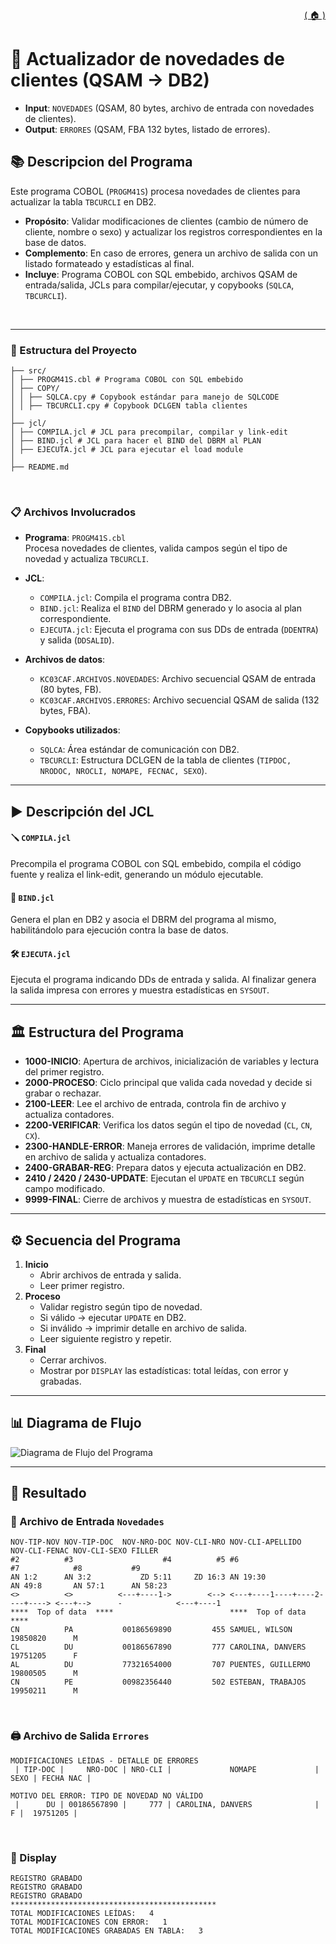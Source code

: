<div style="text-align: right;">

[( 🏠 )](/)

</div>

# 📄 Actualizador de novedades de clientes (QSAM → DB2)
- **Input**: `NOVEDADES` (QSAM, 80 bytes, archivo de entrada con novedades de clientes).
- **Output**: `ERRORES` (QSAM, FBA 132 bytes, listado de errores).
## 📚 Descripcion del Programa
Este programa COBOL (`PROGM41S`) procesa novedades de clientes para actualizar la tabla `TBCURCLI` en DB2.  
- **Propósito**: Validar modificaciones de clientes (cambio de número de cliente, nombre o sexo) y actualizar los registros correspondientes en la base de datos.  
- **Complemento**: En caso de errores, genera un archivo de salida con un listado formateado y estadísticas al final.  
- **Incluye**: Programa COBOL con SQL embebido, archivos QSAM de entrada/salida, JCLs para compilar/ejecutar, y copybooks (`SQLCA`, `TBCURCLI`).  

</br>

---

### 🚀 Estructura del Proyecto

```
├── src/
│ ├── PROGM41S.cbl # Programa COBOL con SQL embebido
│ ├── COPY/
│ │ ├── SQLCA.cpy # Copybook estándar para manejo de SQLCODE
│ │ ├── TBCURCLI.cpy # Copybook DCLGEN tabla clientes
│
├── jcl/
│ ├── COMPILA.jcl # JCL para precompilar, compilar y link-edit
│ ├── BIND.jcl # JCL para hacer el BIND del DBRM al PLAN
│ ├── EJECUTA.jcl # JCL para ejecutar el load module
│
├── README.md
```
</br>

### 📋 Archivos Involucrados

- **Programa**: `PROGM41S.cbl`  
  Procesa novedades de clientes, valida campos según el tipo de novedad y actualiza `TBCURCLI`.  

- **JCL**:
  - `COMPILA.jcl`: Compila el programa contra DB2.
  - `BIND.jcl`: Realiza el `BIND` del DBRM generado y lo asocia al plan correspondiente.
  - `EJECUTA.jcl`: Ejecuta el programa con sus DDs de entrada (`DDENTRA`) y salida (`DDSALID`).  

- **Archivos de datos**:
  - `KC03CAF.ARCHIVOS.NOVEDADES`: Archivo secuencial QSAM de entrada (80 bytes, FB).
  - `KC03CAF.ARCHIVOS.ERRORES`: Archivo secuencial QSAM de salida (132 bytes, FBA).

- **Copybooks utilizados**:
  - `SQLCA`: Área estándar de comunicación con DB2.
  - `TBCURCLI`: Estructura DCLGEN de la tabla de clientes (`TIPDOC, NRODOC, NROCLI, NOMAPE, FECNAC, SEXO`).

---

## ▶️ Descripción del JCL
#### 🪛 `COMPILA.jcl`
Precompila el programa COBOL con SQL embebido, compila el código fuente y realiza el link-edit, generando un módulo ejecutable.  

#### 🔗 `BIND.jcl`
Genera el plan en DB2 y asocia el DBRM del programa al mismo, habilitándolo para ejecución contra la base de datos.  

#### 🛠️ `EJECUTA.jcl`
Ejecuta el programa indicando DDs de entrada y salida. Al finalizar genera la salida impresa con errores y muestra estadísticas en `SYSOUT`.  


---

## 🏛️ Estructura del Programa 
- **1000-INICIO**: Apertura de archivos, inicialización de variables y lectura del primer registro.  
- **2000-PROCESO**: Ciclo principal que valida cada novedad y decide si grabar o rechazar.  
- **2100-LEER**: Lee el archivo de entrada, controla fin de archivo y actualiza contadores.  
- **2200-VERIFICAR**: Verifica los datos según el tipo de novedad (`CL`, `CN`, `CX`).  
- **2300-HANDLE-ERROR**: Maneja errores de validación, imprime detalle en archivo de salida y actualiza contadores.  
- **2400-GRABAR-REG**: Prepara datos y ejecuta actualización en DB2.  
- **2410 / 2420 / 2430-UPDATE**: Ejecutan el `UPDATE` en `TBCURCLI` según campo modificado.  
- **9999-FINAL**: Cierre de archivos y muestra de estadísticas en `SYSOUT`. 
---

## ⚙️ Secuencia del Programa
1. **Inicio**
   - Abrir archivos de entrada y salida.
   - Leer primer registro.
2. **Proceso**
   - Validar registro según tipo de novedad.
   - Si válido → ejecutar `UPDATE` en DB2.
   - Si inválido → imprimir detalle en archivo de salida.
   - Leer siguiente registro y repetir.
3. **Final**
   - Cerrar archivos.
   - Mostrar por `DISPLAY` las estadísticas: total leídas, con error y grabadas.  


---

## 📊 Diagrama de Flujo
<image src="./grafico.jpg" alt="Diagrama de Flujo del Programa">

---


## 🎯 Resultado

### 💾 Archivo de Entrada `Novedades`
```text
NOV-TIP-NOV NOV-TIP-DOC  NOV-NRO-DOC NOV-CLI-NRO NOV-CLI-APELLIDO               NOV-CLI-FENAC NOV-CLI-SEXO FILLER    
#2          #3                    #4          #5 #6                             #7            #8           #9        
AN 1:2      AN 3:2           ZD 5:11     ZD 16:3 AN 19:30                       AN 49:8       AN 57:1      AN 58:23  
<>          <>          <---+----1->        <--> <---+----1----+----2----+----> <---+-->      -            <---+----1
****  Top of data  ****                          ****  Top of data  ****                                             
CN          PA           00186569890         455 SAMUEL, WILSON                 19850820      M                      
CL          DU           00186567890         777 CAROLINA, DANVERS              19751205      F                      
AL          DU           77321654000         707 PUENTES, GUILLERMO             19800505      M                      
CN          PE           00982356440         502 ESTEBAN, TRABAJOS              19950211      M                      

```
<br />

### 🖨️ Archivo de Salida `Errores`
```text
MODIFICACIONES LEÍDAS - DETALLE DE ERRORES                                  
 | TIP-DOC |     NRO-DOC | NRO-CLI |             NOMAPE             | SEXO | FECHA NAC | 
                                                                            
MOTIVO DEL ERROR: TIPO DE NOVEDAD NO VÁLIDO                                 
 |      DU | 00186567890 |     777 | CAROLINA, DANVERS              |    F |  19751205 | 
```
<br />

### 💬 Display 
```text
REGISTRO GRABADO                                         
REGISTRO GRABADO                                         
REGISTRO GRABADO                                         
**********************************************           
TOTAL MODIFICACIONES LEÍDAS:   4                         
TOTAL MODIFICACIONES CON ERROR:   1                      
TOTAL MODIFICACIONES GRABADAS EN TABLA:   3         
```     